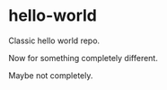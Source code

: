 hello-world
===========

Classic hello world repo.

Now for something completely different.

Maybe not completely.

